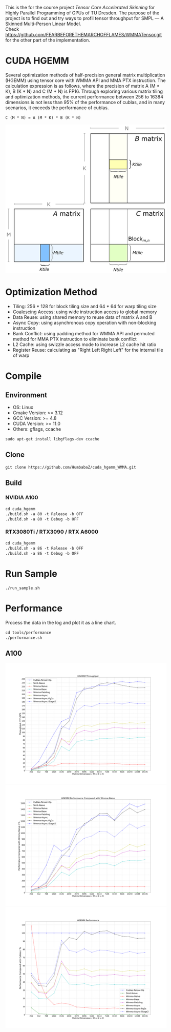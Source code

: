 This is the for the course project _Tensor Core Accelerated Skinning_ for Highly Parallel Programming of GPUs of TU Dresden. The purpose of the project is to find out and try
ways to profil tensor throughput for SMPL — A Skinned Multi-Person Linear Model.  
Check https://github.com/FEARBEFORETHEMARCHOFFLAMES/WMMATensor.git for the other part of the implementation.
# CUDA HGEMM
Several optimization methods of half-precision general matrix multiplication (HGEMM) using tensor core with WMMA API and MMA PTX instruction. The calculation expression is as follows, where the precision of matrix A (M * K), B (K * N) and C (M * N) is FP16. Through exploring various matrix tiling and optimization methods, the current performance between 256 to 16384 dimensions is not less than 95% of the performance of cublas, and in many scenarios, it exceeds the performance of cublas.
```
C (M * N) = A (M * K) * B (K * N)
```

![hgemm](./media/images/hgemm.png)

# Optimization Method
- Tiling: 256 * 128 for block tiling size and 64 * 64 for warp tiling size
- Coalescing Access: using wide instruction access to global memory
- Data Reuse: using shared memory to reuse data of matrix A and B
- Async Copy: using asynchronous copy operation with non-blocking instruction
- Bank Conflict: using padding method for WMMA API and permuted method for MMA PTX instruction to eliminate bank conflict
- L2 Cache: using swizzle access mode to increase L2 cache hit ratio
- Register Reuse: calculating as "Right Left Right Left" for the internal tile of warp

# Compile
## Environment
- OS: Linux
- Cmake Version: >= 3.12
- GCC Version: >= 4.8
- CUDA Version: >= 11.0
- Others: gflags, ccache
```
sudo apt-get install libgflags-dev ccache
```

## Clone
```
git clone https://github.com/HumbabaZ/cuda_hgemm_WMMA.git
```

## Build
### NVIDIA A100
```
cd cuda_hgemm
./build.sh -a 80 -t Release -b OFF
./build.sh -a 80 -t Debug -b OFF
```

### RTX3080Ti / RTX3090 / RTX A6000
```
cd cuda_hgemm
./build.sh -a 86 -t Release -b OFF
./build.sh -a 86 -t Debug -b OFF
```

# Run Sample
```
./run_sample.sh
```

# Performance
Process the data in the log and plot it as a line chart.

```
cd tools/performance
./performance.sh
```

## A100

![throughput](./media/images/throughput.png)
![performance2](./media/images/performance2.png)
![performance](./media/images/performance.png)